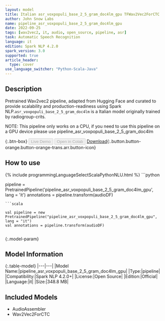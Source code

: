 ```yaml
---
layout: model
title: Italian asr_voxpopuli_base_2_5_gram_doc4lm_gpu TFWav2Vec2ForCTC from radiogroup-crits
author: John Snow Labs
name: pipeline_asr_voxpopuli_base_2_5_gram_doc4lm_gpu
date: 2022-09-25
tags: [wav2vec2, it, audio, open_source, pipeline, asr]
task: Automatic Speech Recognition
language: it
edition: Spark NLP 4.2.0
spark_version: 3.0
supported: true
article_header:
  type: cover
use_language_switcher: "Python-Scala-Java"
---
```


## Description

Pretrained Wav2vec2  pipeline, adapted from Hugging Face and curated to provide scalability and production-readiness using Spark NLP.`asr_voxpopuli_base_2_5_gram_doc4lm` is a Italian model originally trained by radiogroup-crits.

NOTE: This pipeline only works on a CPU, if you need to use this pipeline on a GPU device please use pipeline_asr_voxpopuli_base_2_5_gram_doc4lm

{:.btn-box}
<button class="button button-orange" disabled>Live Demo</button>
<button class="button button-orange" disabled>Open in Colab</button>
[Download](https://s3.amazonaws.com/auxdata.johnsnowlabs.com/public/models/pipeline_asr_voxpopuli_base_2_5_gram_doc4lm_gpu_it_4.2.0_3.0_1664078611789.zip){:.button.button-orange.button-orange-trans.arr.button-icon}

## How to use



<div class="tabs-box" markdown="1">
{% include programmingLanguageSelectScalaPythonNLU.html %}
```python

pipeline = PretrainedPipeline('pipeline_asr_voxpopuli_base_2_5_gram_doc4lm_gpu', lang = 'it')
annotations =  pipeline.transform(audioDF)
    
```
```scala

val pipeline = new PretrainedPipeline("pipeline_asr_voxpopuli_base_2_5_gram_doc4lm_gpu", lang = "it")
val annotations = pipeline.transform(audioDF)
    
```
</div>

{:.model-param}
## Model Information

{:.table-model}
|---|---|
|Model Name:|pipeline_asr_voxpopuli_base_2_5_gram_doc4lm_gpu|
|Type:|pipeline|
|Compatibility:|Spark NLP 4.2.0+|
|License:|Open Source|
|Edition:|Official|
|Language:|it|
|Size:|348.8 MB|

## Included Models

- AudioAssembler
- Wav2Vec2ForCTC
